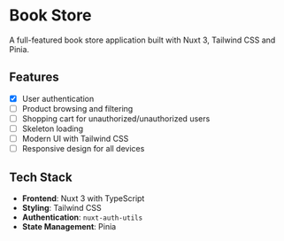 # Book Store

A full-featured book store application built with Nuxt 3, Tailwind CSS and Pinia.

## Features

- [x] User authentication
- [ ] Product browsing and filtering
- [ ] Shopping cart for unauthorized/unauthorized users
- [ ] Skeleton loading
- [ ] Modern UI with Tailwind CSS
- [ ] Responsive design for all devices

## Tech Stack

- **Frontend**: Nuxt 3 with TypeScript
- **Styling**: Tailwind CSS
- **Authentication**: `nuxt-auth-utils`
- **State Management**: Pinia
